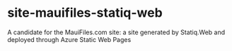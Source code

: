 # site-mauifiles-statiq-web
A candidate for the MauiFiles.com site: a site generated by Statiq.Web and deployed through Azure Static Web Pages
